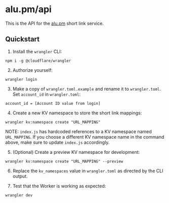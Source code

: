 # alu&#46;pm/api

This is the API for the [alu.pm](https://alu.pm) short link service.

## Quickstart

1. Install the `wrangler` CLI:
```
npm i -g @cloudflare/wrangler
```

2. Authorize yourself:
```
wrangler login
```

3. Make a copy of `wrangler.toml.example` and rename it to `wrangler.toml`. Set `account_id` in `wrangler.toml`:
```
account_id = [Account ID value from login]
```

4. Create a new KV namespace to store the short link mappings:
```
wrangler kv:namespace create "URL_MAPPING"
```

NOTE: `index.js` has hardcoded references to a KV namespace named `URL_MAPPING`. If you choose a different KV namespace name in the command above, make sure to update `index.js` accordingly.

5. (Optional) Create a preview KV namespace for development:
```
wrangler kv:namespace create "URL_MAPPING" --preview
```

6. Replace the `kv_namespaces` value in `wrangler.toml` as directed by the CLI output.

7. Test that the Worker is working as expected:
```
wrangler dev
```
